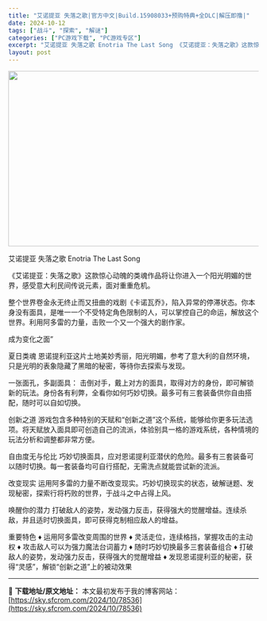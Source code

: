 ```yaml
---
title: "艾诺提亚 失落之歌|官方中文|Build.15908033+预购特典+全DLC|解压即撸|"
date: 2024-10-12
tags: ["战斗", "探索", "解谜"]
categories: ["PC游戏下载", "PC游戏专区"]
excerpt: "艾诺提亚 失落之歌 Enotria The Last Song 《艾诺提亚：失落之歌》这款惊心动魄的类魂作品将让你进入一个阳光明媚的世界，感受意大利民间传说元素，面对重重危机。 整个世界卷金永无终止而又扭曲的戏剧《卡诺瓦乔》，陷入异常的停滞状态。你本身没有面具，是唯一一个不受特定角色限制的人，可以掌&hellip;"
layout: post
---
```


<img class="aligncenter size-full wp-image-78546" src="https://sky.sfcrom.com/wp-content/uploads/2024/10/2024101214491686.webp" alt="" width="616" height="353" />

艾诺提亚 失落之歌 Enotria The Last Song

《艾诺提亚：失落之歌》这款惊心动魄的类魂作品将让你进入一个阳光明媚的世界，感受意大利民间传说元素，面对重重危机。

整个世界卷金永无终止而又扭曲的戏剧《卡诺瓦乔》，陷入异常的停滞状态。你本身没有面具，是唯一一个不受特定角色限制的人，可以掌控自己的命运，解放这个世界。利用阿多雷的力量，击败一个又一个强大的剧作家。

成为变化之面”

夏日类魂
恩诺提利亚这片土地美妙秀丽，阳光明媚，参考了意大利的自然环境，只是光明的表象隐藏了黑暗的秘密，等待你去探索与发现。

一张面孔，多副面具：
击倒对手，戴上对方的面具，取得对方的身份，即可解锁新的玩法。身份各有利弊，全看你如何巧妙切换。最多可有三套装备供你自由搭配，随时可以自如切换。

创新之道
游戏包含多种特别的天赋和“创新之道”这个系统，能够给你更多玩法选项。将天赋放入面具即可创造自己的流派，体验别具一格的游戏系统，各种情境的玩法分析和调整都非常方便。

自由度无与伦比
巧妙切换面具，应对恩诺提利亚潜伏的危险。最多有三套装备可以随时切换。每一套装备均可自行搭配，无需洗点就能尝试新的流派。

改变现实
运用阿多雷的力量不断改变现实。巧妙切换现实的状态，破解谜题、发现秘密，探索行将朽败的世界，于战斗之中占得上风。

唤醒你的潜力
打破敌人的姿势，发动强力反击，获得强大的觉醒增益。连续杀敌，并且适时切换面具，即可获得克制相应敌人的增益。

重要特色
♦ 运用阿多雷改变周围的世界
♦ 灵活走位，连续格挡，掌握攻击的主动权
♦ 攻击敌人可以为强力魔法台词蓄力
♦ 随时巧妙切换最多三套装备组合
♦ 打破敌人的姿势，发动强力反击，获得强大的觉醒增益
♦ 发现恩诺提利亚的秘密，获得“灵感”，解锁“创新之道”上的被动效果

---
📖 **下载地址/原文地址：** 本文最初发布于我的博客网站：[https://sky.sfcrom.com/2024/10/78536](https://sky.sfcrom.com/2024/10/78536)
